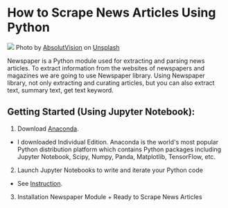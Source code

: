 # How to Scrape News Articles Using Python
![](https://unsplash.com/photos/WYd_PkCa1BY/)
Photo by [AbsolutVision](https://images.unsplash.com/photo-1504711434969-e33886168f5c?ixlib=rb-1.2.1&ixid=MXwxMjA3fDB8MHxwaG90by1wYWdlfHx8fGVufDB8fHw%3D&auto=format&fit=crop&w=1350&q=80) on [Unsplash](https://unsplash.com/?utm_source=medium&utm_medium=referral)

Newspaper is a Python module used for extracting and parsing news articles. To extract information from the websites of newspapers and magazines we are going to use Newspaper library.
Using Newspaper library, not only extracting and curating articles, but you can also extract text, summary text, get text keyword.

## Getting Started (Using Jupyter Notebook):
1. Download [Anaconda](https://docs.anaconda.com/anaconda/user-guide/tasks/install-packages/). 
* I downloaded Individual Edition. Anaconda is the world's most popular Python distribution platform which contains Python packages including Jupyter Notebook, Scipy, Numpy, Panda, Matplotlib, TensorFlow, etc. 

2. Launch Jupyter Notebooks to write and iterate your Python code
* See [Instruction](https://www.codecademy.com/articles/how-to-use-jupyter-notebooks/).

3. Installation Newspaper Module + Ready to Scrape News Articles
[](https://github.com/Conniekoh/Web-Scrapping/blob/master/codility/How%20to%20Scrap%20News%20Article.md)


